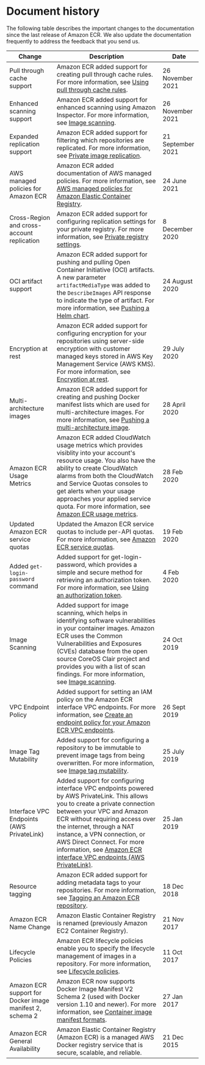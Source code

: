 # Document history<a name="doc-history"></a>

The following table describes the important changes to the documentation since the last release of Amazon ECR\. We also update the documentation frequently to address the feedback that you send us\.


| Change | Description | Date | 
| --- | --- | --- | 
|  Pull through cache support  |  Amazon ECR added support for creating pull through cache rules\. For more information, see [Using pull through cache rules](pull-through-cache.md)\.  |  26 November 2021  | 
|  Enhanced scanning support  |  Amazon ECR added support for enhanced scanning using Amazon Inspector\. For more information, see [Image scanning](image-scanning.md)\.  |  26 November 2021  | 
|  Expanded replication support  |  Amazon ECR added support for filtering which repositories are replicated\. For more information, see [Private image replication](replication.md)\.  |  21 September 2021  | 
|  AWS managed policies for Amazon ECR  |  Amazon ECR added documentation of AWS managed policies\. For more information, see [AWS managed policies for Amazon Elastic Container Registry](security-iam-awsmanpol.md)\.  | 24 June 2021 | 
|  Cross\-Region and cross\-account replication  |  Amazon ECR added support for configuring replication settings for your private registry\. For more information, see [Private registry settings](registry-settings.md)\.  |  8 December 2020  | 
|  OCI artifact support  |  Amazon ECR added support for pushing and pulling Open Container Initiative \(OCI\) artifacts\. A new parameter `artifactMediaType` was added to the `DescribeImages` API response to indicate the type of artifact\. For more information, see [Pushing a Helm chart](push-oci-artifact.md)\.  |  24 August 2020  | 
|  Encryption at rest  |  Amazon ECR added support for configuring encryption for your repositories using server\-side encryption with customer managed keys stored in AWS Key Management Service \(AWS KMS\)\. For more information, see [Encryption at rest](encryption-at-rest.md)\.  |  29 July 2020  | 
|  Multi\-architecture images  |  Amazon ECR added support for creating and pushing Docker manifest lists which are used for multi\-architecture images\. For more information, see [Pushing a multi\-architecture image](docker-push-multi-architecture-image.md)\.  |  28 April 2020  | 
|  Amazon ECR Usage Metrics  |  Amazon ECR added CloudWatch usage metrics which provides visiblity into your account's resource usage\. You also have the ability to create CloudWatch alarms from both the CloudWatch and Service Quotas consoles to get alerts when your usage approaches your applied service quota\. For more information, see [Amazon ECR usage metrics](monitoring-usage.md)\.  |  28 Feb 2020  | 
|  Updated Amazon ECR service quotas  |  Updated the Amazon ECR service quotas to include per\-API quotas\. For more information, see [Amazon ECR service quotas](service-quotas.md)\.  |  19 Feb 2020  | 
|  Added `get-login-password` command  |  Added support for get\-login\-password, which provides a simple and secure method for retrieving an authorization token\. For more information, see [Using an authorization token](registry_auth.md#registry-auth-token)\.  |  4 Feb 2020  | 
|  Image Scanning  |  Added support for image scanning, which helps in identifying software vulnerabilities in your container images\. Amazon ECR uses the Common Vulnerabilities and Exposures \(CVEs\) database from the open source CoreOS Clair project and provides you with a list of scan findings\. For more information, see [Image scanning](image-scanning.md)\.  |  24 Oct 2019  | 
|  VPC Endpoint Policy  |  Added support for setting an IAM policy on the Amazon ECR interface VPC endpoints\. For more information, see [Create an endpoint policy for your Amazon ECR VPC endpoints](vpc-endpoints.md#ecr-vpc-endpoint-policy)\.  |  26 Sept 2019  | 
|  Image Tag Mutability  |  Added support for configuring a repository to be immutable to prevent image tags from being overwritten\. For more information, see [Image tag mutability](image-tag-mutability.md)\.  |  25 July 2019  | 
|  Interface VPC Endpoints \(AWS PrivateLink\)  |  Added support for configuring interface VPC endpoints powered by AWS PrivateLink\. This allows you to create a private connection between your VPC and Amazon ECR without requiring access over the internet, through a NAT instance, a VPN connection, or AWS Direct Connect\. For more information, see [Amazon ECR interface VPC endpoints \(AWS PrivateLink\)](vpc-endpoints.md)\.  |  25 Jan 2019  | 
|  Resource tagging  |  Amazon ECR added support for adding metadata tags to your repositories\. For more information, see [Tagging an Amazon ECR repository](ecr-using-tags.md)\.  |  18 Dec 2018  | 
|  Amazon ECR Name Change  | Amazon Elastic Container Registry is renamed \(previously Amazon EC2 Container Registry\)\. | 21 Nov 2017 | 
|  Lifecycle Policies  |  Amazon ECR lifecycle policies enable you to specify the lifecycle management of images in a repository\. For more information, see [Lifecycle policies](LifecyclePolicies.md)\.  | 11 Oct 2017 | 
|  Amazon ECR support for Docker image manifest 2, schema 2  |  Amazon ECR now supports Docker Image Manifest V2 Schema 2 \(used with Docker version 1\.10 and newer\)\. For more information, see [Container image manifest formats](image-manifest-formats.md)\.  | 27 Jan 2017 | 
|  Amazon ECR General Availability  |  Amazon Elastic Container Registry \(Amazon ECR\) is a managed AWS Docker registry service that is secure, scalable, and reliable\.  | 21 Dec 2015 | 